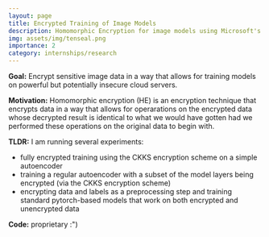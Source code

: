 ```yaml
---
layout: page
title: Encrypted Training of Image Models
description: Homomorphic Encryption for image models using Microsoft's SEAL library
img: assets/img/tenseal.png
importance: 2
category: internships/research
---
```


**Goal:** Encrypt sensitive image data in a way that allows for training models on powerful but potentially insecure cloud servers.

**Motivation:** Homomorphic encryption (HE) is an encryption technique that encrypts data in a way that allows for operarations on the encrypted data whose decrypted result is identical to what we would have gotten had we performed these operations on the original data to begin with. 

**TLDR:** I am running several experiments:
- fully encrypted training using the CKKS encryption scheme on a simple autoencoder
- training a regular autoencoder with a subset of the model layers being encrypted (via the CKKS encryption scheme)
- encrypting data and labels as a preprocessing step and training standard pytorch-based models that work on both encrypted and unencrypted data

**Code:** proprietary :")
